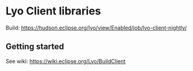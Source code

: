 # Lyo Client libraries

Build: https://hudson.eclipse.org/lyo/view/Enabled/job/lyo-client-nightly/

## Getting started

See wiki: https://wiki.eclipse.org/Lyo/BuildClient

